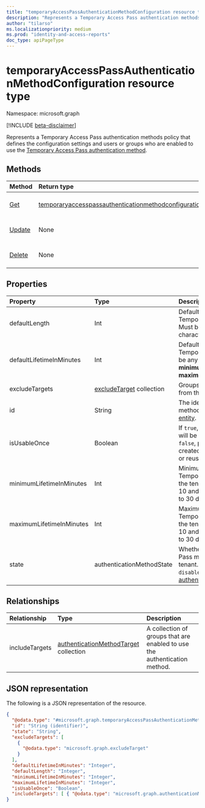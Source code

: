 ```yaml
---
title: "temporaryAccessPassAuthenticationMethodConfiguration resource type"
description: "Represents a Temporary Access Pass authentication methods policy that defines the configuration settings and users or groups who are enabled to use the authentication method."
author: "tilarso"
ms.localizationpriority: medium
ms.prod: "identity-and-access-reports"
doc_type: apiPageType
---
```


# temporaryAccessPassAuthenticationMethodConfiguration resource type
Namespace: microsoft.graph

[!INCLUDE [beta-disclaimer](../../includes/beta-disclaimer.md)]

Represents a Temporary Access Pass authentication methods policy that defines the configuration settings and users or groups who are enabled to use the [Temporary Access Pass authentication method](temporaryaccesspassauthenticationmethod.md).

## Methods
|Method|Return type|Description|
|:---|:---|:---|
|[Get](../api/temporaryaccesspassauthenticationmethodconfiguration-get.md)|[temporaryaccesspassauthenticationmethodconfiguration](../resources/temporaryaccesspassauthenticationmethodconfiguration.md)|Read the properties and relationships of a **temporaryAccessPassAuthenticationMethodConfiguration** object.|
|[Update](../api/temporaryaccesspassauthenticationmethodconfiguration-update.md)|None|Update the properties of a **temporaryAccessPassAuthenticationMethodConfiguration** object.|
|[Delete](../api/temporaryaccesspassauthenticationmethodconfiguration-delete.md)|None|Reverts the **temporaryAccessPassAuthenticationMethodConfiguration** object to its default configuration.|

## Properties
|Property|Type|Description|
|:---|:---|:---|
|defaultLength|Int|Default length in characters of a Temporary Access Pass object. Must be between 8 and 48 characters.|
|defaultLifetimeInMinutes|Int|Default lifetime in minutes for a Temporary Access Pass. Value can be any integer between the **minimumLifetimeInMinutes** and **maximumLifetimeInMinutes**.|
|excludeTargets|[excludeTarget](../resources/excludetarget.md) collection|Groups of users that are excluded from the policy.|
|id|String|The identifier of the authentication method policy. Inherited from [entity](entity.md).|
|isUsableOnce|Boolean	|If `true`, all the passes in the tenant will be restricted to one-time use. If `false`, passes in the tenant can be created to be either one-time use or reusable.|
|minimumLifetimeInMinutes|Int|Minimum lifetime in minutes for any Temporary Access Pass created in the tenant. Value can be between 10 and 43200 minutes (equivalent to 30 days).|
|maximumLifetimeInMinutes|Int|Maximum lifetime in minutes for any Temporary Access Pass created in the tenant. Value can be between 10 and 43200 minutes (equivalent to 30 days).|
|state|authenticationMethodState|Whether the Temporary Access Pass method is enabled in the tenant. Possible values are: `enabled`, `disabled`. Inherited from [authenticationMethodConfiguration](authenticationmethodconfiguration.md). |

## Relationships
|Relationship|Type|Description|
|:---|:---|:---|
|includeTargets|[authenticationMethodTarget](../resources/authenticationmethodtarget.md) collection|A collection of groups that are enabled to use the authentication method.|

## JSON representation
The following is a JSON representation of the resource.
<!-- {
  "blockType": "resource",
  "keyProperty": "id",
  "@odata.type": "microsoft.graph.temporaryAccessPassAuthenticationMethodConfiguration",
  "baseType": "microsoft.graph.authenticationMethodConfiguration",
  "openType": false
}
-->
``` json
{
  "@odata.type": "#microsoft.graph.temporaryAccessPassAuthenticationMethodConfiguration",
  "id": "String (identifier)",
  "state": "String",
  "excludeTargets": [
    {
      "@odata.type": "microsoft.graph.excludeTarget"
    }
  ],
  "defaultLifetimeInMinutes": "Integer",
  "defaultLength": "Integer",
  "minimumLifetimeInMinutes": "Integer",
  "maximumLifetimeInMinutes": "Integer",
  "isUsableOnce": "Boolean",
  "includeTargets": [ { "@odata.type": "microsoft.graph.authenticationMethodTarget" } ]
}
```
